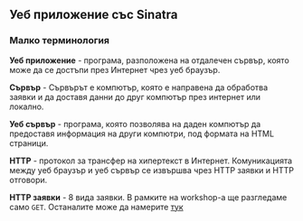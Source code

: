 ## Уеб приложение със Sinatra
### Mалко терминология
**Уеб приложение** - програма, разположена на отдалечен сървър, която може да се достъпи през Интернет чрез уеб браузър.

**Сървър** - Сървърът е компютър, която е направена да обработва заявки и да доставя данни до друг компютър през интернет или локално.

**Уеб сървър** - програма, която позволява на даден компютър да предоставя информация на други компютри, под формата на HTML страници.

**HTTP** - протокол за трансфер на хипертекст в Интернет. Комуникацията между уеб браузър и уеб сървър се извършва чрез HTTP заявки и HTTP отговори.

**HTTP заявки** - 8 вида заявки. В рамките на workshop-a ще разгледаме само `GET`. Oстаналите може да намерите [тук](https://bg.wikipedia.org/wiki/HTTP#%D0%9C%D0%B5%D1%82%D0%BE%D0%B4%D0%B8_%D0%BD%D0%B0_%D0%B7%D0%B0%D1%8F%D0%B2%D0%BA%D0%B8%D1%82%D0%B5)

